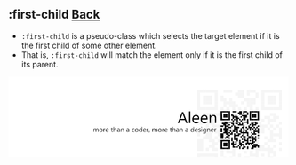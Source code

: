 ## :first-child [**Back**](./../pseudoClass.md)

- `:first-child` is a pseudo-class which selects the target element if it is the first child of some other element.
- That is, `:first-child` will match the element only if it is the first child of its parent.

<a href="http://aleen42.github.io/" target="_blank" ><img src="./../../../pic/tail.gif"></a>